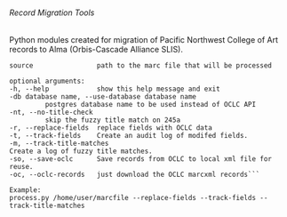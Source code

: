 ###### Record Migration Tools

Python modules created for migration of Pacific Northwest College of Art records to 
Alma (Orbis-Cascade Alliance SLIS).

```positional arguments:
source                path to the marc file that will be processed

optional arguments:
-h, --help            show this help message and exit
-db database name, --use-database database name
         postgres database name to be used instead of OCLC API
-nt, --no-title-check
         skip the fuzzy title match on 245a
-r, --replace-fields  replace fields with OCLC data
-t, --track-fields    Create an audit log of modifed fields.
-m, --track-title-matches
Create a log of fuzzy title matches.
-so, --save-oclc      Save records from OCLC to local xml file for reuse.
-oc, --oclc-records   just download the OCLC marcxml records```

Example:
process.py /home/user/marcfile --replace-fields --track-fields --track-title-matches
